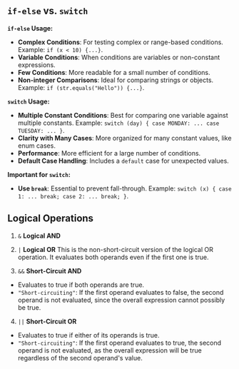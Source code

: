 ## `if-else` vs. `switch`

**`if-else` Usage:**
- **Complex Conditions**: For testing complex or range-based conditions. Example: `if (x < 10) {...}`.
- **Variable Conditions**: When conditions are variables or non-constant expressions.
- **Few Conditions**: More readable for a small number of conditions.
- **Non-integer Comparisons**: Ideal for comparing strings or objects. Example: `if (str.equals("Hello")) {...}`.

**`switch` Usage:**
- **Multiple Constant Conditions**: Best for comparing one variable against multiple constants. Example: `switch (day) { case MONDAY: ... case TUESDAY: ... }`.
- **Clarity with Many Cases**: More organized for many constant values, like enum cases.
- **Performance**: More efficient for a large number of conditions.
- **Default Case Handling**: Includes a `default` case for unexpected values.

**Important for `switch`:**
- **Use `break`**: Essential to prevent fall-through. Example: `switch (x) { case 1: ... break; case 2: ... break; }`.

##  Logical Operations

1. `&` **Logical AND**

2. `|` **Logical OR** 
This is the non-short-circuit version of the logical OR operation. It evaluates both operands even if the first one is true.

3. `&&` **Short-Circuit AND**
- Evaluates to true if both operands are true.
- `"Short-circuiting"`: If the first operand evaluates to false, the second operand is not evaluated, since the overall expression cannot possibly be true.

4. `||` **Short-Circuit OR**
- Evaluates to true if either of its operands is true.
- `"Short-circuiting"`: If the first operand evaluates to true, the second operand is not evaluated, as the overall expression will be true regardless of the second operand's value.

